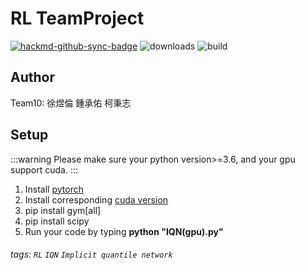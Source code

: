 RL TeamProject
===


[![hackmd-github-sync-badge](https://hackmd.io/6HVtjrXtRc6hJe0PQnQmPQ/badge)](https://hackmd.io/6HVtjrXtRc6hJe0PQnQmPQ)
![downloads](https://img.shields.io/github/downloads/atom/atom/total.svg)
![build](https://img.shields.io/appveyor/ci/:user/:repo.svg)

## Author
Team10: 徐煜倫 鍾承佑 柯秉志

## Setup
:::warning
Please make sure your python version>=3.6, and your gpu support cuda.
:::
1. Install [pytorch](https://pytorch.org/get-started/locally/)
2. Install corresponding [cuda version](https://developer.nvidia.com/cuda-toolkit-archive)
3. pip install gym[all]
4. pip install scipy
5. Run your code by typing **python "IQN(gpu).py"**

###### tags: `RL` `IQN` `Implicit quantile network`
